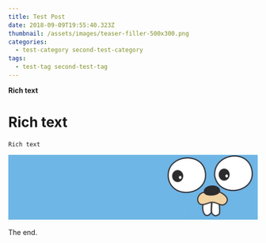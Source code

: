 ```yaml
---
title: Test Post
date: 2018-09-09T19:55:40.323Z
thumbnail: /assets/images/teaser-filler-500x300.png
categories:
  - test-category second-test-category
tags:
  - test-tag second-test-tag
---
```

**Rich text**

# Rich text

```
Rich text
```

![GO!](/assets/images/golang-gopher[1].jpg)

The end.
